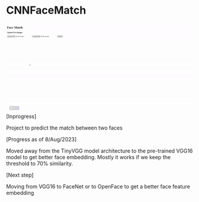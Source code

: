 # CNNFaceMatch

<img align="left" src="https://github.com/deepakpillai/CNNFaceMatch/blob/main/Result.gif?raw=true" />

[Inprogress]

Project to predict the match between two faces

[Progress as of 8/Aug/2023]

Moved away from the TinyVGG model architecture to the pre-trained VGG16 model to get better face embedding.
Mostly it works if we keep the threshold to 70% similarity.

[Next step]

Moving from VGG16 to FaceNet or to OpenFace to get a better face feature embedding 

